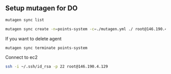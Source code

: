 ## Setup mutagen for DO

```sh
mutagen sync list

mutagen sync create -n=points-system -c=./mutagen.yml ./ root@146.190.4.129:~/workspace/points-system
```

If you want to delete agent

```sh
mutagen sync terminate points-system
```

Connect to ec2

```sh
ssh -i ~/.ssh/id_rsa -p 22 root@146.190.4.129
```
